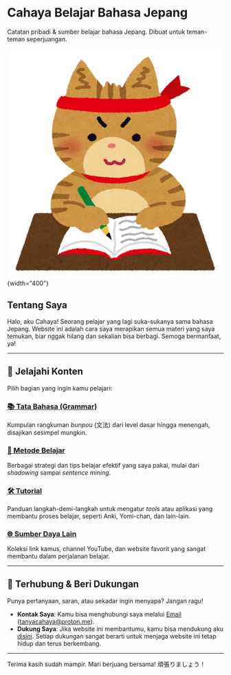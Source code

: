 # Cahaya Belajar Bahasa Jepang

Catatan pribadi & sumber belajar bahasa Jepang. Dibuat untuk teman-teman seperjuangan.

![cat study](assets\images\cat_study.png){width="400"}

## Tentang Saya

Halo, aku Cahaya! Seorang pelajar yang lagi suka-sukanya sama bahasa Jepang. Website ini adalah cara saya merapikan semua materi yang saya temukan, biar nggak hilang dan sekalian bisa berbagi. Semoga bermanfaat, ya!

---

## 🚀 Jelajahi Konten

Pilih bagian yang ingin kamu pelajari:

### [📚 Tata Bahasa (Grammar)](./grammar/)

Kumpulan rangkuman _bunpou_ (文法) dari level dasar hingga menengah, disajikan sesimpel mungkin.

### [🧠 Metode Belajar](./metode-belajar/)

Berbagai strategi dan tips belajar efektif yang saya pakai, mulai dari _shadowing_ sampai _sentence mining_.

### [🛠️ Tutorial](./tutorial/)

Panduan langkah-demi-langkah untuk mengatur _tools_ atau aplikasi yang membantu proses belajar, seperti Anki, Yomi-chan, dan lain-lain.

### [🌐 Sumber Daya Lain](./sumber-daya/)

Koleksi link kamus, channel YouTube, dan website favorit yang sangat membantu dalam perjalanan belajar.

---

## 👋 Terhubung & Beri Dukungan

Punya pertanyaan, saran, atau sekadar ingin menyapa? Jangan ragu!

- **Kontak Saya**: Kamu bisa menghubungi saya melalui [Email](mailto:tanyacahaya@proton.me) (tanyacahaya@proton.me).
- **Dukung Saya**: Jika website ini membantumu, kamu bisa mendukung aku [disini](https://yapp.ink/cahaya/tip). Setiap dukungan sangat berarti untuk menjaga website ini tetap hidup dan terus berkembang.

---

Terima kasih sudah mampir.
Mari berjuang bersama!
頑張りましょう！
